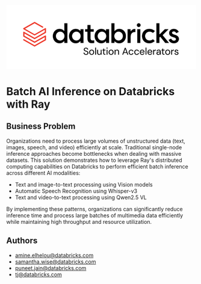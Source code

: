 <img src=https://raw.githubusercontent.com/databricks-industry-solutions/.github/main/profile/solacc_logo.png width="600px">

# Batch AI Inference on Databricks with Ray

## Business Problem
Organizations need to process large volumes of unstructured data (text, images, speech, and video) efficiently at scale. Traditional single-node inference approaches become bottlenecks when dealing with massive datasets. This solution demonstrates how to leverage Ray's distributed computing capabilities on Databricks to perform efficient batch inference across different AI modalities:

- Text and image-to-text processing using Vision models
- Automatic Speech Recognition using Whisper-v3
- Text and video-to-text processing using Qwen2.5 VL

By implementing these patterns, organizations can significantly reduce inference time and process large batches of multimedia data efficiently while maintaining high throughput and resource utilization.

## Authors
- <amine.elhelou@databricks.com>
- <samantha.wise@databricks.com>
- <puneet.jain@databricks.com>
- <tj@databricks.com>
